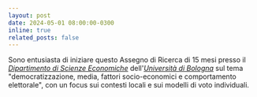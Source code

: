 ```yaml
---
layout: post
date: 2024-05-01 08:00:00-0300
inline: true
related_posts: false
---
```


Sono entusiasta di iniziare questo Assegno di Ricerca di 15 mesi presso il <i>[Dipartimento di Scienze Economiche](https://dse.unibo.it/)</i> dell'<i>[Università di Bologna](https://www.unibo.it/)</i> sul tema "democratizzazione, media, fattori socio-economici e comportamento elettorale", con un focus sui contesti locali e sui modelli di voto individuali.
